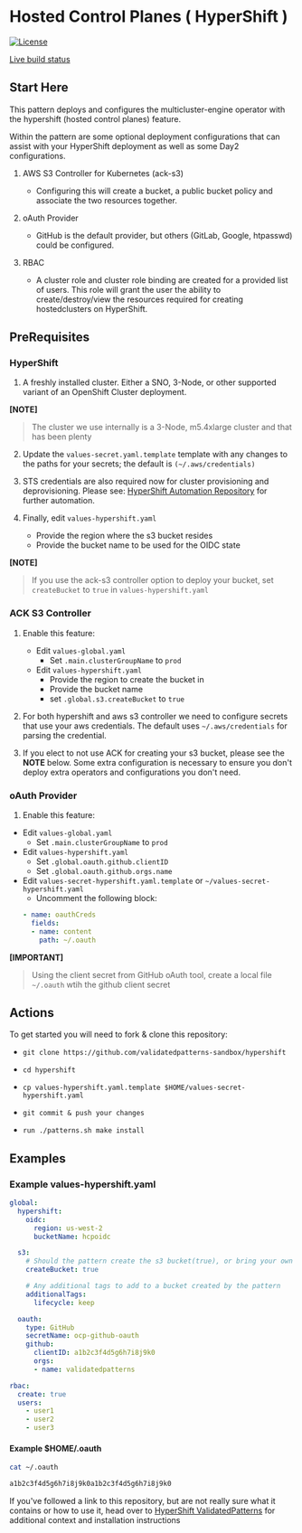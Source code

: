 # Hosted Control Planes ( HyperShift )

[![License](https://img.shields.io/badge/License-Apache%202.0-blue.svg)](https://opensource.org/licenses/Apache-2.0)

[Live build status](https://validatedpatterns.io/ci/?pattern=mcgitops)

## Start Here

This pattern deploys and configures the multicluster-engine operator with the hypershift (hosted control planes) feature.

Within the pattern are some optional deployment configurations that can assist with your HyperShift deployment as well as some Day2 configurations.

1. AWS S3 Controller for Kubernetes (ack-s3)
    - Configuring this will create a bucket, a public bucket policy and associate the two resources together.

2. oAuth Provider
    - GitHub is the default provider, but others (GitLab, Google, htpasswd) could be configured.

3. RBAC
    - A cluster role and cluster role binding are created for a provided list of users. This role will grant the user the ability to create/destroy/view the resources required for creating hostedclusters on HyperShift.

## PreRequisites

### HyperShift

1. A freshly installed cluster. Either a SNO, 3-Node, or other supported variant of an OpenShift Cluster deployment.

**[NOTE]**
>
> The cluster we use internally is a 3-Node, m5.4xlarge cluster and that has been plenty
>

2. Update the  `values-secret.yaml.template` template with any changes to the paths for your secrets; the default is `(~/.aws/credentials)`

3. STS credentials are also required now for cluster provisioning and deprovisioning. Please see: [HyperShift Automation Repository](https://github.com/validatedpatterns/hypershift-automation.git) for further automation.

4. Finally, edit `values-hypershift.yaml`
    - Provide the region where the s3 bucket resides
    - Provide the bucket name to be used for the OIDC state

**[NOTE]**
>
> If you use the ack-s3 controller option to deploy your bucket, set `createBucket` to `true` in `values-hypershift.yaml`
>

### ACK S3 Controller

1. Enable this feature:
   - Edit `values-global.yaml`
     * Set `.main.clusterGroupName` to `prod`
   - Edit `values-hypershift.yaml`
     * Provide the region to create the bucket in
     * Provide the bucket name
     * set `.global.s3.createBucket` to `true`
1. For both hypershift and aws s3 controller we need to configure secrets that use your aws credentials. The default uses
`~/.aws/credentials` for parsing the credential.

1. If you elect to not use ACK for creating your s3 bucket, please see the **NOTE** below. Some extra configuration is
necessary to ensure you don't deploy extra operators and configurations you don't need.

### oAuth Provider

1. Enable this feature:
  - Edit `values-global.yaml`
    * Set `.main.clusterGroupName` to `prod`
  - Edit `values-hypershift.yaml`
    * Set `.global.oauth.github.clientID` 
    * Set `.global.oauth.github.orgs.name`
  - Edit `values-secret-hypershift.yaml.template` or `~/values-secret-hypershift.yaml`
    * Uncomment the following block:
    ```yaml
    - name: oauthCreds
      fields:
      - name: content
        path: ~/.oauth
    ```

**[IMPORTANT]**
>
> Using the client secret from GitHub oAuth tool, create a local file `~/.oauth` wtih the github client secret
>

## Actions

To get started you will need to fork & clone this repository:

- `git clone https://github.com/validatedpatterns-sandbox/hypershift`

- `cd hypershift`

- `cp values-hypershift.yaml.template $HOME/values-secret-hypershift.yaml`

- `git commit & push your changes`

- `run ./patterns.sh make install`

## Examples

### Example values-hypershift.yaml

```yaml
global:
  hypershift:
    oidc:
      region: us-west-2
      bucketName: hcpoidc

  s3:
    # Should the pattern create the s3 bucket(true), or bring your own (false).
    createBucket: true

    # Any additional tags to add to a bucket created by the pattern
    additionalTags:
      lifecycle: keep

  oauth:
    type: GitHub
    secretName: ocp-github-oauth
    github:
      clientID: a1b2c3f4d5g6h7i8j9k0
      orgs:
      - name: validatedpatterns

rbac:
  create: true
  users:
    - user1
    - user2
    - user3

  ```

#### Example $HOME/.oauth

```sh
cat ~/.oauth
```

```sh
a1b2c3f4d5g6h7i8j9k0a1b2c3f4d5g6h7i8j9k0
```

If you've followed a link to this repository, but are not really sure what it contains
or how to use it, head over to [HyperShift ValidatedPatterns](http://validatedpatterns.io/hypershift)
for additional context and installation instructions
